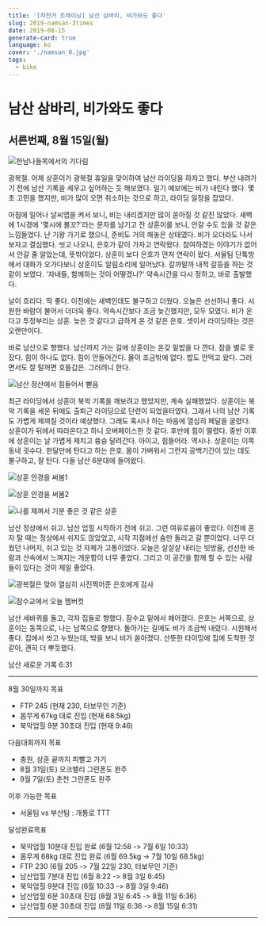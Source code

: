 ```yaml
---
title: '[자전거 트레이닝] 남산 삼바리, 비가와도 좋다'
slug: 2019-namsan-3times
date: 2019-08-15
generate-card: true
language: ko
cover: './namsan_0.jpg'
tags:
  - bike
---
```


# 남산 삼바리, 비가와도 좋다

## 서른번째, 8월 15일(월)

![한남나들목에서의 기다림](./namsan_1.jpg)

광복절. 어제 상훈이가 광복절 휴일을 맞이하여 남산 라이딩을 하자고 했다. 부산 내려가기 전에 남산 기록을 세우고 싶어하는 듯 해보였다. 일기 예보에는 비가 내린다 했다. 몇 초 고민을 했지만, 비가 많이 오면 취소하는 것으로 하고, 라이딩 일정을 잡았다.

아침에 일어나 날씨앱을 켜서 보니, 비는 내리겠지만 많이 쏟아질 것 같진 않았다. 새벽에 1시경에 '몇시에 볼꼬?'라는 문자를 남기고 잔 상훈이를 보니, 안갈 수도 있을 것 같은 느낌들었다. 난 기왕 가기로 했으니, 준비도 거의 해놓은 상태였다. 비가 오더라도 나서보자고 결심했다. 씻고 나오니, 은호가 같이 가자고 연락왔다. 참여하겠는 이야기가 없어서 안갈 줄 알았는데, 뜻밖이었다. 상훈이 보다 은호가 먼저 연락이 왔다. 서울팀 단톡방에서 대화가 오가다보니 상훈이도 알림소리에 일어났다. 갈까말까 내적 갈등을 하는 것 같이 보였다. '자네들, 함께하는 것이 어떻겠나?' 약속시간을 다시 정하고, 바로 출발했다.

날이 흐리다. 딱 좋다. 이전에는 새벽인데도 불구하고 더웠다. 오늘은 선선하니 좋다. 시원한 바람이 불어서 더더욱 좋다. 약속시간보다 조금 늦긴했지만, 모두 모였다. 비가 온다고 투정부리는 상훈. 늦은 것 같다고 급하게 온 것 같은 은호. 셋이서 라이딩하는 것은 오랜만이다.

바로 남산으로 향했다. 남산까지 가는 길에 상훈이는 온갖 밑밥을 다 깐다. 잠을 별로 못잤다. 힘이 하나도 없다. 힘이 안들어간다. 물이 조금밖에 없다. 밥도 안먹고 왔다. 그러면서도 잘 탈꺼면 호들갑은. 그러려니 한다.

![남산 정산에서 힘들어서 뻗음](./namsan_2.jpg)

최근 라이딩에서 상훈이 북악 기록을 깨보려고 했었지만, 계속 실패했었다. 상훈이는 북악 기록을 세운 뒤에도 출퇴근 라이딩으로 단련이 되었을터였다. 그래서 나의 남산 기록도 가볍게 제껴질 것이라 예상했다. 그래도 혹시나 하는 마음에 열심히 페달을 굴렸다. 상훈이가 뒤에서 따라온다고 하니 오버페이스한 것 같다. 후반에 힘이 딸렸다. 중반 이후에 상훈이는 날 가볍게 제치고 쓩슝 달려간다. 아이고, 힘들어라. 역시나. 상훈이는 이쪽 동네 굇수다. 한달만에 탄다고 하는 은호. 몸이 가벼워서 그런지 공백기간이 있는 데도 불구하고, 잘 탄다. 다들 남산 6분대에 들어왔다.

![상훈 안경을 써봄1](./namsan_3.jpg)

![상훈 안경을 써봄2](./namsan_4.jpg)

![나를 제껴서 기분 좋은 것 같은 상훈](./namsan_5_1.jpg)

남산 정상에서 쉬고. 남산 업힐 시작하기 전에 쉬고. 그런 여유로움이 좋았다.
이전에 혼자 탈 때는 정상에서 쉬지도 않았었고, 시작 지점에선 숨만 돌리고 갈 뿐이었다. 너무 더웠던 나머지, 쉬고 있는 것 자체가 고통이었다.
오늘은 살살살 내리는 빗방울, 선선한 바람과 산속에서 느껴지는 개운함이 너무 좋았다. 그리고 이 공간을 함께 할 수 있는 사람들이 있다는 것이 제일 좋았다.

![광복절은 맞아 열심히 사진찍어준 은호에게 감사](./namsan_6.jpg)

![잠수교에서 오늘 멤버컷](./namsan_7.jpg)

남산 세바퀴를 돌고, 각자 집들로 향했다. 잠수교 밑에서 헤어졌다. 은호는 서쪽으로, 상훈이는 동쪽으로, 나는 남쪽으로 향했다. 돌아가는 길에도 비가 조금씩 내렸다. 시원해서 좋다.
집에서 씻고 누웠는데, 밖을 보니 비가 쏟아졌다. 산뜻한 타이밍에 집에 도착한 것 같아, 괜히 더 뿌듯했다.

남산 새로운 기록 6:31

---

8월 30일까지 목표

- FTP 245 (현재 230, 터보무인 기준)
- 몸무게 67kg 대로 진입 (현재 68.5kg)
- 북악업힐 9분 30초대 진입 (현재 9:46)

다음대회까지 목표

- 충원, 상훈 끝까지 피빨고 가기
- 8월 31일(토) 오크밸리 그란폰도 완주
- 9월 7일(토) 춘천 그란폰도 완주

이후 가능한 목표

- 서울팀 vs 부산팀 : 개통로 TTT

달성완료목표

- 북악업힐 10분대 진입 완료 (6월 12:58 -> 7월 6일 10:33)
- 몸무게 68kg 대로 진입 완료 (6월 69.5kg -> 7월 10일 68.5kg)
- FTP 230 (6월 205 -> 7월 22일 230, 터보무인 기준)
- 남산업힐 7분대 진입 (6월 8:22 -> 8월 3일 6:45)
- 북악업힐 9분대 진입 (6월 10:33 -> 8월 3일 9:46)
- 남산업힐 6분 30초대 진입 (8월 3일 6:45 -> 8월 11일 6:36)
- 남산업힐 6분 30초대 진입 (8월 11일 6:36 -> 8월 15일 6:31)

---
